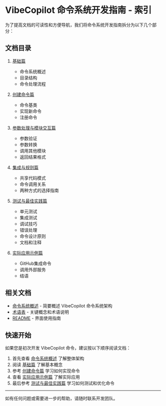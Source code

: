 # VibeCopilot 命令系统开发指南 - 索引

为了提高文档的可读性和方便导航，我们将命令系统开发指南拆分为以下几个部分：

## 文档目录

1. [基础篇](command-dev-1-基础.md)
   - 命令系统概述
   - 目录结构
   - 命令处理流程

2. [创建命令篇](command-dev-2-创建命令.md)
   - 命令基类
   - 实现新命令
   - 注册命令

3. [参数处理与模块交互篇](command-dev-3-参数处理.md)
   - 参数验证
   - 参数转换
   - 调用其他模块
   - 返回结果格式

4. [集成与规则篇](command-dev-4-集成与规则.md)
   - 共享代码模式
   - 命令调用关系
   - 两种方式的选择指南

5. [测试与最佳实践篇](command-dev-5-测试与最佳实践.md)
   - 单元测试
   - 集成测试
   - 调试技巧
   - 错误处理
   - 命令设计原则
   - 文档和注释

6. [实际应用示例篇](command-dev-6-实例.md)
   - GitHub集成命令
   - 调用外部服务
   - 结语

## 相关文档

- [命令系统概述](command-system.md) - 简要概述 VibeCopilot 命令系统架构
- [术语表](glossary.md) - 关键概念和术语说明
- [README](README.md) - 界面使用指南

## 快速开始

如果您是初次开发 VibeCopilot 命令，建议按以下顺序阅读文档：

1. 首先查看 [命令系统概述](command-system.md) 了解整体架构
2. 阅读 [基础篇](command-dev-1-基础.md) 了解基本概念
3. 参考 [创建命令篇](command-dev-2-创建命令.md) 学习如何实现命令
4. 查看 [实际应用示例篇](command-dev-6-实例.md) 了解实际应用
5. 最后参考 [测试与最佳实践篇](command-dev-5-测试与最佳实践.md) 学习如何测试和优化命令

---

如有任何问题或需要进一步的帮助，请随时联系开发团队。
